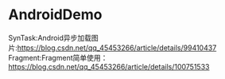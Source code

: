 # AndroidDemo
SynTask:Android异步加载图片:https://blog.csdn.net/qq_45453266/article/details/99410437
Fragment:Fragment简单使用：https://blog.csdn.net/qq_45453266/article/details/100751533
